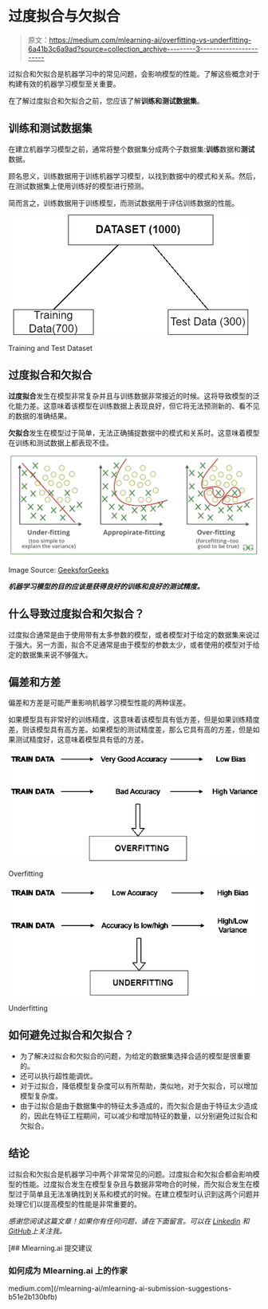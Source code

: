 # 过度拟合与欠拟合

> 原文：<https://medium.com/mlearning-ai/overfitting-vs-underfitting-6a41b3c6a9ad?source=collection_archive---------3----------------------->

过拟合和欠拟合是机器学习中的常见问题，会影响模型的性能。了解这些概念对于构建有效的机器学习模型至关重要。

在了解过度拟合和欠拟合之前，您应该了解**训练和测试数据集**。

## 训练和测试数据集

在建立机器学习模型之前，通常将整个数据集分成两个子数据集:**训练**数据和**测试**数据。

顾名思义，训练数据用于训练机器学习模型，以找到数据中的模式和关系。然后，在测试数据集上使用训练好的模型进行预测。

简而言之，训练数据用于训练模型，而测试数据用于评估训练数据的性能。

![](img/5e11f3575b9360d3706a4d8f3a51ab5a.png)

Training and Test Dataset

## 过度拟合和欠拟合

**过度拟合**发生在模型非常复杂并且与训练数据非常接近的时候。这将导致模型的泛化能力差。这意味着该模型在训练数据上表现良好，但它将无法预测新的、看不见的数据的准确结果。

**欠拟合**发生在模型过于简单，无法正确捕捉数据中的模式和关系时。这意味着模型在训练和测试数据上都表现不佳。

![](img/ac2ae3dc58fd479aa4900aec2399950b.png)

Image Source: [GeeksforGeeks](https://www.geeksforgeeks.org/underfitting-and-overfitting-in-machine-learning/)

***机器学习模型的目的应该是获得良好的训练和良好的测试精度。***

## 什么导致过度拟合和欠拟合？

过度拟合通常是由于使用带有太多参数的模型，或者模型对于给定的数据集来说过于强大。另一方面，拟合不足通常是由于模型的参数太少，或者使用的模型对于给定的数据集来说不够强大。

## **偏差和方差**

偏差和方差是可能严重影响机器学习模型性能的两种误差。

如果模型具有非常好的训练精度，这意味着该模型具有低方差，但是如果训练精度差，则该模型具有高方差。如果模型的测试精度差，那么它具有高的方差，但是如果测试精度好，这意味着模型具有低的方差。

![](img/88fafe658f115a0a8d35f09a706f3f36.png)

Overfitting

![](img/120f2c9e3b90d9fd71c924f5eb78c228.png)

Underfitting

## 如何避免过拟合和欠拟合？

*   为了解决过拟合和欠拟合的问题，为给定的数据集选择合适的模型是很重要的。
*   还可以执行超性能调优。
*   对于过拟合，降低模型复杂度可以有所帮助，类似地，对于欠拟合，可以增加模型复杂度。
*   由于过拟合是由于数据集中的特征太多造成的，而欠拟合是由于特征太少造成的，因此在特征工程期间，可以减少和增加特征的数量，以分别避免过拟合和欠拟合。

## 结论

过拟合和欠拟合是机器学习中两个非常常见的问题。过度拟合和欠拟合都会影响模型的性能。过度拟合发生在模型复杂且与数据非常吻合的时候，而欠拟合发生在模型过于简单且无法准确找到关系和模式的时候。在建立模型时认识到这两个问题并处理它们以提高模型的性能是非常重要的。

*感谢您阅读这篇文章！如果你有任何问题，请在下面留言。可以在* [*Linkedin*](https://www.linkedin.com/in/devsachin0879/) *和*[*GitHub*](https://github.com/devsachin0879)*上关注我。*

[](/mlearning-ai/mlearning-ai-submission-suggestions-b51e2b130bfb) [## Mlearning.ai 提交建议

### 如何成为 Mlearning.ai 上的作家

medium.com](/mlearning-ai/mlearning-ai-submission-suggestions-b51e2b130bfb)